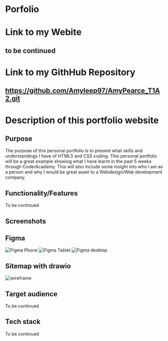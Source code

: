 # Porfolio

# Link to my Webite

## to be continued

# Link to my GithHub Repository

## https://github.com/Amyleep97/AmyPearce_T1A2.git

# Description of this portfolio website

## Purpose

The purpose of this personal portfolio is to present what skills and understandings I have of HTML5 and CSS coding. This personal portfolio will be a great example showing what I have learnt in the past 5 weeks through CoderAcademy. This will also include some insight into who I am as a person and why I would be great asset to a Webdesign/Web development company.

## Functionality/Features

To be continued

## Screenshots

## Figma 

![Figma Phone](https://github.com/Amyleep97/AmyPearce_T1A2/assets/168613540/0e9c44fc-583d-4d7e-98e8-9c60a7b44a60)
![Figma Tablet](https://github.com/Amyleep97/AmyPearce_T1A2/assets/168613540/330ef4d7-54d1-4681-9f8a-5ffae7c9d873)
![Figma desktop](https://github.com/Amyleep97/AmyPearce_T1A2/assets/168613540/fbef2e1a-227f-4775-85d6-8aa65ed23a55)

## Sitemap with drawio

![wireframe](https://github.com/Amyleep97/AmyPearce_T1A2/assets/168613540/cbbb4e70-c247-4a8b-ba2d-64a6f5715bdb)


## Target audience

To be continued

## Tech stack 

To be continued















